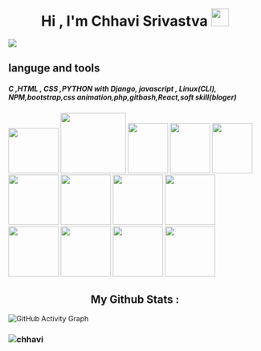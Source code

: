 <!-- hello everyone 👋 i'm &#128512; chhavi ... -->
<h1 align="center">Hi , I'm Chhavi Srivastva <img src="https://media.giphy.com/media/hvRJCLFzcasrR4ia7z/giphy.gif" width="35"></h1>
      <a href="#"><img src="https://readme-typing-svg.herokuapp.com?color=FFF&center=true&lines=1500%2B+Hours+of+Coding+Experience;Data+Structure;Algorithm;MERN;Full+Stack+Web+Developer"></img></a>


<!--**chhavi48/chhavi48** is a ✨ _special_ ✨ repository because its `README.md` (this file) appears on your GitHub profile.

Here are some ideas to get you started:-->
<h2>languge and tools</h2>
<h5>C ,HTML , CSS ,PYTHON with Django, javascript , Linux(CLI), NPM,bootstrap,css animation,php,gitbash,React,soft skill(bloger)</h5>
<div>
<img src="https://thumbs.dreamstime.com/b/vector-logo-letter-c-glitch-distortion-diagonal-modern-vector-logo-letter-c-c-letter-design-vector-126107818.jpg" height="90px" width="100px"/>
<img src="https://upload.wikimedia.org/wikipedia/commons/thumb/1/10/CSS3_and_HTML5_logos_and_wordmarks.svg/2560px-CSS3_and_HTML5_logos_and_wordmarks.svg.png" height="120px" width="130px"/>
<img src="https://i.pinimg.com/736x/4d/13/d5/4d13d55d6d0b38b7a4e85fcf97ff6279.jpg" height="100px" width="80px"/>
  <img src="https://store-images.s-microsoft.com/image/apps.45991.14451170867457452.5130caab-3678-4c57-a404-316d66b8950e.02f1392d-5afb-4213-94a0-66877e59fce0?mode=scale&q=90&h=300&w=300" height="100px" width="80px"/>
  <img src="https://encrypted-tbn0.gstatic.com/images?q=tbn:ANd9GcQKX5qY-GeZwBiFFuagdnZ7ajHBVVXuMF4r8BDy3-qLuA-nk1Pm2A9z5WfdpaLBVCMQv8Y&usqp=CAU" height="100px" width="80px"/>
    <img src="https://notifystatus.io/images/parent/npmjs.png" height="100px" width="100px"/>
    <img src="https://avatars.githubusercontent.com/u/2918581?s=280&v=4" height="100px" width="100px"/>
  <img src="https://logowik.com/content/uploads/images/php.jpg" height="100px" width="100px"/>
  <img src="https://cdn.freebiesupply.com/logos/large/2x/react-logo-png-transparent.png" height="100px" width="100px"/>
   <img src="https://spyadav14699.github.io/portfolio/image/svgs/redux.svg" height="100px" width="100px"/>
     <img src="https://spyadav14699.github.io/portfolio/image/svgs/nodejs.svg"  height="100px" width="100px"/>
  <img src="https://git-scm.com/images/logos/downloads/Git-Icon-1788C.png" height="100px" width="100px"/>
  <img src="https://encrypted-tbn0.gstatic.com/images?q=tbn:ANd9GcTKpg1FHbM3w7uVEWGU52kCtxO1lbhE9Yu8aQ&usqp=CAU" height="100px" width="100px"/>

</div>
<h2 align="center"> My Github Stats : </h2>
    
<!-- <p align="center">&nbsp;<img width="50%"  margin-top="30" src="https://github-readme-stats.vercel.app/api?username=Kgaurav113&show_icons=true&locale=en" alt="chamarthivamsidev" /></p>
 
 <p align="center"><img width="50%" src="https://github-readme-streak-stats.herokuapp.com/?user=Kgaurav113&" alt="chamarthivamsidev" /></p>

<p align="center"><img width="50%" border="1" margin-bottom= "30" src="https://github-readme-stats.vercel.app/api/top-langs?username=Kgaurav113&show_icons=true&locale=en&layout=compact" alt="gaurav" /></p> -->

<!-- <img align="center" src="https://github-readme-stats.vercel.app/api/top-langs/?username=Kgaurav113&layout=compact&theme=vue&hide_border=true" /> -->

![GitHub Activity Graph](https://activity-graph.herokuapp.com/graph?username=chhavi48)
<!-- Skip to content
Search or jump to…
Pull requests
Issues
Marketplace
Explore
 
@chhavi48 
MeeraMendhe
/
MeeraMendhe
Public
Code
Issues
Pull requests -->
<!-- Actions
Projects
Wiki
Security
Insights
MeeraMendhe/README.md
@MeeraMendhe
MeeraMendhe Update README.md
Latest commit 8253098 on Jul 21, 2021
 History
 1 contributor
65 lines (44 sloc)  3.26 KB
   
### Hi there 👋
**Glad To See You Here!** ✨ -->


<!-- 🌱 What do I do?

✔️ Though I hold Master's degree in Engineering in Electronics, I aspire to work as a programmer.

✔️I'm a fast learner looking for interesting career opportunities in Web as a full-stack developer.
- Hi, I am Full Stack Web Developer skilled in React, Javascript, Material-UI, CSS, HTML,Express js , Node.js, MongoDB and Data Structures and Algorithm.

- Currently looking for opportunities as a MERN Stack developer to help me learn and grow as a web developer -->


<h3 align="left"> <img src="https://komarev.com/ghpvc/?username=chhavi48" alt="chhavi" /> </h3>



